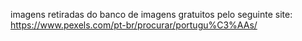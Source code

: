 imagens retiradas do banco de imagens gratuitos pelo seguinte site:
https://www.pexels.com/pt-br/procurar/portugu%C3%AAs/
